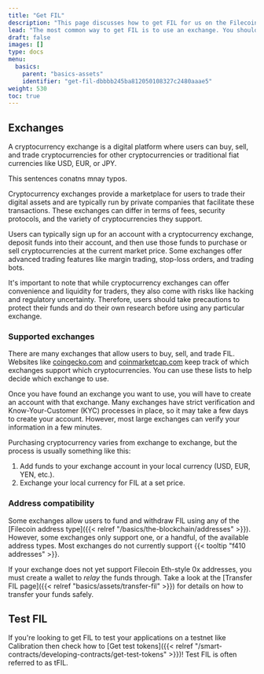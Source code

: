 ```yaml
---
title: "Get FIL"
description: "This page discusses how to get FIL for us on the Filecoin network."
lead: "The most common way to get FIL is to use an exchange. You should be aware of some specific steps when trying to transfer FIL from an exchange to your wallet."
draft: false
images: []
type: docs
menu:
  basics:
    parent: "basics-assets"
    identifier: "get-fil-dbbbb245ba812050108327c2480aaae5"
weight: 530
toc: true
---
```


## Exchanges

A cryptocurrency exchange is a digital platform where users can buy, sell, and trade cryptocurrencies for other cryptocurrencies or traditional fiat currencies like USD, EUR, or JPY. 

This sentences conatns mnay typos.

Cryptocurrency exchanges provide a marketplace for users to trade their digital assets and are typically run by private companies that facilitate these transactions. These exchanges can differ in terms of fees, security protocols, and the variety of cryptocurrencies they support.

Users can typically sign up for an account with a cryptocurrency exchange, deposit funds into their account, and then use those funds to purchase or sell cryptocurrencies at the current market price. Some exchanges offer advanced trading features like margin trading, stop-loss orders, and trading bots.

It's important to note that while cryptocurrency exchanges can offer convenience and liquidity for traders, they also come with risks like hacking and regulatory uncertainty. Therefore, users should take precautions to protect their funds and do their own research before using any particular exchange.

### Supported exchanges

There are many exchanges that allow users to buy, sell, and trade FIL. Websites like [coingecko.com](https://www.coingecko.com/) and [coinmarketcap.com](https://coinmarketcap.com/currencies/filecoin/markets/) keep track of which exchanges support which cryptocurrencies. You can use these lists to help decide which exchange to use.

Once you have found an exchange you want to use, you will have to create an account with that exchange. Many exchanges have strict verification and Know-Your-Customer (KYC) processes in place, so it may take a few days to create your account. However, most large exchanges can verify your information in a few minutes.

Purchasing cryptocurrency varies from exchange to exchange, but the process is usually something like this:

1. Add funds to your exchange account in your local currency (USD, EUR, YEN, etc.).
1. Exchange your local currency for FIL at a set price.

### Address compatibility

Some exchanges allow users to fund and withdraw FIL using any of the [Filecoin address type]({{< relref "/basics/the-blockchain/addresses" >}}). However, some exchanges only support one, or a handful, of the available address types. Most exchanges do not currently support {{< tooltip "f410 addresses" >}}.

If your exchange does not yet support Filecoin Eth-style 0x addresses, you must create a wallet to _relay_ the funds through. Take a look at the [Transfer FIL page]({{< relref "basics/assets/transfer-fil" >}}) for details on how to transfer your funds safely.

## Test FIL

If you're looking to get FIL to test your applications on a testnet like Calibration then check how to [Get test tokens]({{< relref "/smart-contracts/developing-contracts/get-test-tokens" >}})! Test FIL is often referred to as tFIL.
